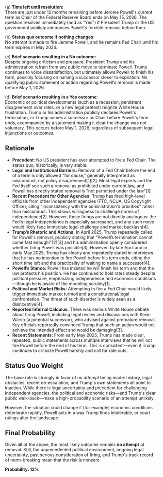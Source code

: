 (a) **Time left until resolution:**  
There are just under 12 months remaining before Jerome Powell's current term as Chair of the Federal Reserve Board ends on May 15, 2026. The question resolves immediately (and as "Yes") if President Trump or the US government publicly announces Powell's forcible removal before then.

(b) **Status quo outcome if nothing changes:**  
No attempt is made to fire Jerome Powell, and he remains Fed Chair until his term expires in May 2026.

(c) **Brief scenario resulting in a No outcome:**  
Despite ongoing criticism and pressure, President Trump and his administration refrain from any public move to terminate Powell. Trump continues to voice dissatisfaction, but ultimately allows Powell to finish his term, possibly focusing on naming a successor closer to expiration. No qualifying public statement or action regarding Powell's removal is made before May 1, 2026.

(d) **Brief scenario resulting in a Yes outcome:**  
Economic or political developments (such as a recession, persistent disagreement over rates, or a new legal pretext) reignite White House frustration. Trump or his administration publicly declares Powell's termination, or Trump names a successor as Chair before Powell's term ends, accompanied by a statement making it clear the change was not voluntary. This occurs before May 1, 2026, regardless of subsequent legal injunctions or outcomes.

## Rationale

- **Precedent:** No US president has ever attempted to fire a Fed Chair. The status quo, historically, is very stable.  
- **Legal and Institutional Barriers:** Removal of a Fed Chair before the end of a term is only allowed "for cause," generally interpreted as misconduct, not policy disagreement[1][2]. Most legal experts and the Fed itself see such a removal as prohibited under current law, and Powell has directly stated removal is "not permitted under the law"[1].  
- **Recent Precedent for Other Agencies:** Trump has fired high-level officials from other independent agencies (FTC, NCUA, US Copyright Office), citing "inconsistency with the administration's priorities" rather than misconduct. This shows willingness to challenge norms of independence[2]. However, these firings are not directly analogous: the Fed's legal independence is especially sacrosanct, and any such move would likely face immediate legal challenge and market backlash[4].  
- **Trump’s Rhetoric and Actions:** In April 2025, Trump repeatedly called for Powell's removal, publicly stating that "Powell’s termination cannot come fast enough!"[2][3] and his administration openly considered whether firing Powell was possible[3]. However, by late April and in early May 2025, Trump has clearly and repeatedly stated in interviews that he has no intention to fire Powell before his term ends, citing the short time left and the practicality of waiting to name a successor[4].  
- **Powell’s Stance:** Powell has insisted he will finish his term and that the law protects his position. He has continued to hold rates steady despite political pressure, emphasizing independence and economic conditions—though he is aware of the mounting scrutiny[1].  
- **Political and Market Risks:** Attempting to fire a Fed Chair would likely trigger immediate market turmoil and a constitutional/legal confrontation. The threat of such disorder is widely seen as a disincentive[4].  
- **Reported Internal Calculus:** There was serious White House debate about firing Powell, including legal review and discussions with Kevin Warsh (a potential successor), who advised against premature removal. Key officials reportedly convinced Trump that such an action would not achieve the intended effect and would be damaging[3].  
- **Recent Statements:** From early May 2025, Trump has made clear, repeated, public statements across multiple interviews that he will not fire Powell before the end of his term. This is consistent—even if Trump continues to criticize Powell harshly and call for rate cuts.

## Status Quo Weight

The base rate is strongly in favor of *no attempt* being made: history, legal obstacles, recent de-escalation, and Trump's own statements all point to inaction. While there is legal uncertainty and precedent for challenging independent agencies, the political and economic risks—and Trump's clear public walk-back—make a high-probability scenario of an attempt unlikely.

However, the situation could change if (for example) economic conditions deteriorate rapidly, Powell acts in a way Trump finds intolerable, or court rulings alter the landscape.

## Final Probability

Given all of the above, the most likely outcome remains **no attempt** at removal. Still, the unprecedented political environment, ongoing legal uncertainty, past serious consideration of firing, and Trump's track record of norm-breaking mean that the risk is nonzero.

**Probability: 12%**